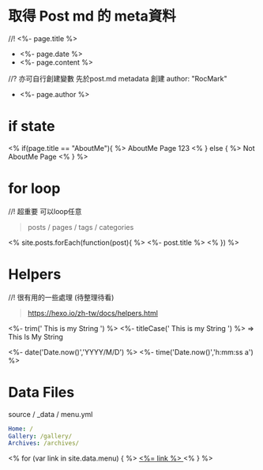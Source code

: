 # 取得 Post md 的 meta資料
//! <%- page.title %>
* <%- page.date %>
* <%- page.content %>

//? 亦可自行創建變數
先於post.md metadata 創建
author: "RocMark"
* <%- page.author %>

# if state
<% if(page.title  == "AboutMe"){ %>
    AboutMe Page 123
<% } else { %>
    Not AboutMe Page
<% } %>

# for loop
//! 超重要 可以loop任意
>  posts / pages / tags / categories

<% site.posts.forEach(function(post){ %>
    <%- post.title %>
<% }) %>

# Helpers
//! 很有用的一些處理 (待整理待看)
> https://hexo.io/zh-tw/docs/helpers.html
<!-- 自動刪除空白 -->
<%- trim('  This is my String  ') %>
<%- titleCase('  This is my String  ') %>
=> This Is My String

<%- date('Date.now()','YYYY/M/D') %>
<%- time('Date.now()','h:mm:ss a') %>

# Data Files
source / _data / menu.yml
```yml
Home: /
Gallery: /gallery/
Archives: /archives/
```
<% for (var link in site.data.menu) { %>
    <a href="<%= site.data.menu[link] %>"> <%= link %> </a>
<% } %>